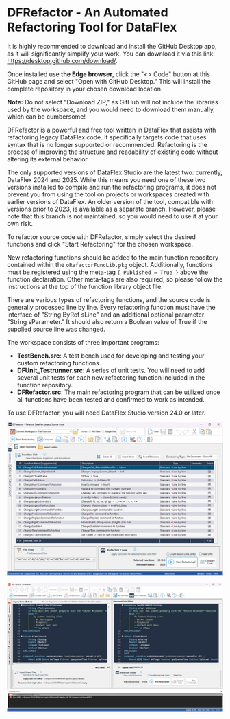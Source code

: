 # DFRefactor - An Automated Refactoring Tool for DataFlex

It is highly recommended to download and install the GitHub Desktop app, as it will significantly simplify your work. You can download it via this link: https://desktop.github.com/download/.

Once installed use **the Edge browser**, click the "<> Code" button at this GitHub page and select "Open with GitHub Desktop." This will install the complete repository in your chosen download location. 

**Note:** Do not select "Download ZIP," as GitHub will not include the libraries used by the workspace, and you would need to download them manually, which can be cumbersome!

DFRefactor is a powerful and free tool written in DataFlex that assists with refactoring legacy DataFlex code. It specifically targets code that uses syntax that is no longer supported or recommended. Refactoring is the process of improving the structure and readability of existing code without altering its external behavior.

The only supported versions of DataFlex Studio are the latest two: currently, DataFlex 2024 and 2025. While this means you need one of these two versions installed to compile and run the refactoring programs, it does not prevent you from using the tool on projects or workspaces created with earlier versions of DataFlex. An older version of the tool, compatible with versions prior to 2023, is available as a separate branch. However, please note that this branch is not maintained, so you would need to use it at your own risk.

To refactor source code with DFRefactor, simply select the desired functions and click "Start Refactoring" for the chosen workspace.

New refactoring functions should be added to the main function repository contained within the `oRefactorFuncLib.pkg` object. Additionally, functions must be registered using the meta-tag `{ Published = True }` above the function declaration. Other meta-tags are also required, so please follow the instructions at the top of the function library object file.

There are various types of refactoring functions, and the source code is generally processed line by line. Every refactoring function must have the interface of "String ByRef sLine" and an additional optional parameter "String sParameter." It should also return a Boolean value of True if the supplied source line was changed.

The workspace consists of three important programs:
- **TestBench.src**: A test bench used for developing and testing your custom refactoring functions.
- **DFUnit_Testrunner.src**: A series of unit tests. You will need to add several unit tests for each new refactoring function included in the function repository.
- **DFRefactor.src**: The main refactoring program that can be utilized once all functions have been tested and confirmed to work as intended.

To use DFRefactor, you will need DataFlex Studio version 24.0 or later.

![This is a sample of the DFRefactor.src program:](Bitmaps/DFRefactor.png)

![This is a sample of the DFRefactorTestBench.src program:](Bitmaps/DFRefactorTestBench.png)
